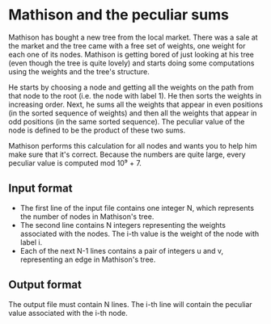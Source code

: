 # Mathison and the peculiar sums

Mathison has bought a new tree from the local market. There was a sale at the market and the tree came with a free set of weights, one weight for each one of its nodes. Mathison is getting bored of just looking at his tree (even though the tree is quite lovely) and starts doing some computations using the weights and the tree's structure.

He starts by choosing a node and getting all the weights on the path from that node to the root (i.e. the node with label 1). He then sorts the weights in increasing order. Next, he sums all the weights that appear in even positions (in the sorted sequence of weights) and then all the weights that appear in odd positions (in the same sorted sequence). The peculiar value of the node is defined to be the product of these two sums.

Mathison performs this calculation for all nodes and wants you to help him make sure that it's correct. Because the numbers are quite large, every peculiar value is computed mod 10⁹ + 7.

## Input format

- The first line of the input file contains one integer N, which represents the number of nodes in Mathison's tree.
- The second line contains N integers representing the weights associated with the nodes. The i-th value is the weight of the node with label i.
- Each of the next N-1 lines contains a pair of integers u and v, representing an edge in Mathison's tree.

## Output format

The output file must contain N lines. The i-th line will contain the peculiar value associated with the i-th node.
